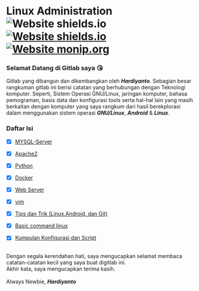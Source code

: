 # Linux Administration ![Website shields.io](https://img.shields.io/badge/ubuntu-v.18.04-orange) [![Website shields.io](https://img.shields.io/badge/vim-v--8.0-brightgreen)](http://shields.io/) [![Website monip.org](https://img.shields.io/badge/mysql-v--14.14-lightgrey)](http://monip.org/)

### Selamat Datang di Gitlab saya  :kissing_heart:
Gitlab yang dibangun dan dikembangkan oleh ***Hardiyanto***. Sebagian besar rangkuman gitlab ini berisi catatan yang berhubungan dengan Teknologi komputer. Seperti, Sistem Operasi GNU/Linux, jaringan komputer, bahasa pemograman, basis data dan konfigurasi tools serta hal-hal lain yang masih berkaitan dengan komputer yang saya rangkum dari hasil berekplorasi dalam menggunakan sistem operasi ***GNU/Linux***, ***Android*** & ***Linux***.



### Daftar Isi
- [x] [MYSQL-Server](https://gitlab.com/dwiHard/LinuxAdministration/-/blob/master/mysql/mysql.md)
- [x] [Apache2](https://gitlab.com/dwiHard/LinuxAdministration/-/blob/master/apache2/Apache2.md)
- [x] [Python](https://gitlab.com/dwiHard/LinuxAdministration/-/blob/master/python/python.md)
- [x] [Docker](https://gitlab.com/dwiHard/LinuxAdministration/-/blob/master/docker/docker.md#docker-di-linux)
- [x] [Web Server](https://gitlab.com/dwiHard/LinuxAdministration/-/blob/master/webserver/webserver.md#rangkuman-konfigurasi-webserver-di-ubuntu-heavy_check_mark)
- [x] [vim](https://gitlab.com/dwiHard/LinuxAdministration/-/blob/master/vim/vim.md#rangkuman-vim)
- [x] [Tips dan Trik (Linux,Android, dan Git)](https://gitlab.com/dwiHard/LinuxAdministration/-/blob/master/Tips/Tips.md#tips-dan-triks-sederhana)
- [x] [Basic command linux](https://gitlab.com/dwiHard/LinuxAdministration/-/blob/master/Tips/BasicLinux.md#rangkuman-basic-command-linux) 
- [x] [Kumpulan Konfigurasi dan Script](https://gitlab.com/dwiHard/LinuxAdministration/-/blob/master/LinuxConfigBackup/MyConfig.md#kumpulan-configuration)


<br>Dengan segala kerendahan hati, saya mengucapkan selamat membaca catatan-catatan kecil yang saya buat digitlab ini.<br>
Akhir kata, saya mengucapkan terima kasih.<br><br>
Always Newbie, ***Hardiyanto***
